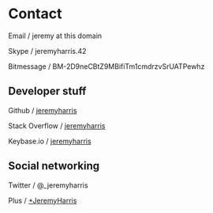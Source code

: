 # Contact

<i class="fa fa-envelope"></i> Email / jeremy at this domain

<i class="fa fa-skype"></i> Skype / jeremyharris.42

<i class="fa fa-lock"></i> Bitmessage / BM-2D9neCBtZ9MBifiTm1cmdrzvSrUATPewhz

## Developer stuff

<i class="fa fa-github"></i> Github / [jeremyharris](https://github.com/jeremyharris)

<i class="fa fa-stack-overflow"></i> Stack Overflow / [jeremyharris](http://stackoverflow.com/users/724063/jeremyharris)

<i class="fa fa-key"></i> Keybase.io / [jeremyharris](https://keybase.io/jeremyharris)

## Social networking

<i class="fa fa-twitter"></i> Twitter /  @_jeremyharris

<i class="fa fa-google-plus"></i> Plus / [+JeremyHarris](http://plus.google.com/107538228060849882635)
